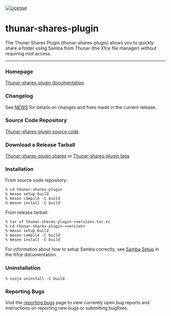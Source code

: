 [![License](https://img.shields.io/badge/License-GPL%20v2-blue.svg)](https://gitlab.xfce.org/thunar-plugins/thunar-shares-plugin/-/blob/master/COPYING)

# thunar-shares-plugin

The Thunar Shares Plugin (thunar-shares-plugin) allows you to quickly share a folder using Samba from Thunar (the Xfce file manager) without requiring root access.

----

### Homepage

[Thunar-shares-plugin documentation](https://docs.xfce.org/xfce/thunar/thunar-shares-plugin)

### Changelog

See [NEWS](https://gitlab.xfce.org/thunar-plugins/thunar-shares-plugin/-/blob/master/NEWS) for details on changes and fixes made in the current release.

### Source Code Repository

[Thunar-shares-plugin source code](https://gitlab.xfce.org/thunar-plugins/thunar-shares-plugin)

### Download a Release Tarball

[Thunar-shares-plugin shares](https://archive.xfce.org/src/thunar-plugins/thunar-shares-plugin)
    or
[Thunar-shares-plugin tags](https://gitlab.xfce.org/thunar-plugins/thunar-shares-plugin/-/tags)

### Installation

From source code repository: 

    % cd thunar-shares-plugin
    % meson setup build
    % meson compile -C build
    % meson install -C build

From release tarball:

    % tar xf thunar-shares-plugin-<version>.tar.xz
    % cd thunar-shares-plugin-<version>
    % meson setup build
    % meson compile -C build
    % meson install -C build

For information about how to setup Samba correctly, see [Samba Setup](https://docs.xfce.org/xfce/thunar/thunar-shares-plugin#samba_setup) in the Xfce documentation.

### Uninstallation

    % ninja uninstall -C build

### Reporting Bugs

Visit the [reporting bugs](https://docs.xfce.org/thunar-plugins/thunar-shares-plugin/bugs) page to view currently open bug reports and instructions on reporting new bugs or submitting bugfixes.

